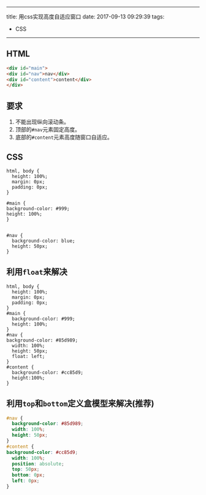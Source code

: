 ----
title: 用css实现高度自适应窗口
date: 2017-09-13 09:29:39
tags:
- CSS
----
## HTML

```html
<div id="main">
<div id="nav">nav</div>
<div id="content">content</div>
</div>
```

## 要求
1. 不能出现纵向滚动条。
2. 顶部的`#nav`元素固定高度。
3. 底部的`#content`元素高度随窗口自适应。

## CSS
```
html, body {
  height: 100%;
  margin: 0px;
  padding: 0px;
}

#main {
background-color: #999;
height: 100%;
} 


#nav {
  background-color: blue;
  height: 50px;
}
```

## 利用`float`来解决
```
html, body {
  height: 100%;
  margin: 0px;
  padding: 0px;
}
#main {
  background-color: #999;
  height: 100%;
} 
#nav {
background-color: #85d989;
  width: 100%;
  height: 50px;
  float: left;
}
#content {
  background-color: #cc85d9;
  height:100%;
}
```

## 利用`top`和`bottom`定义盒模型来解决(推荐)
```CSS
#nav {
  background-color: #85d989;
  width: 100%;
  height: 50px;
}
#content {
background-color: #cc85d9;
  width: 100%;
  position: absolute;
  top: 50px;
  bottom: 0px;
  left: 0px;
}
```
